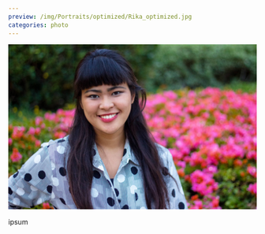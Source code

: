 ```yaml
---
preview: /img/Portraits/optimized/Rika_optimized.jpg
categories: photo
---
```


![Picture 1](/img/Portraits/Rika.jpg)

ipsum